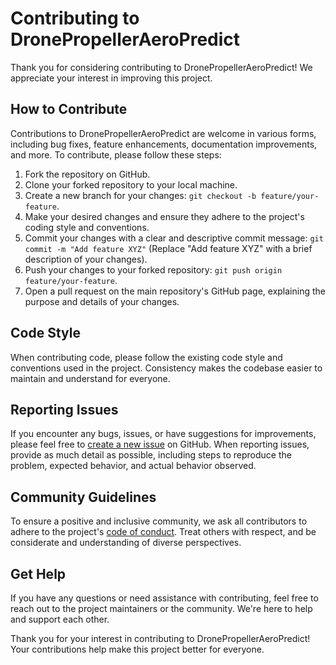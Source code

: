 # Contributing to DronePropellerAeroPredict

Thank you for considering contributing to DronePropellerAeroPredict! We appreciate your interest in improving this project.

## How to Contribute

Contributions to DronePropellerAeroPredict are welcome in various forms, including bug fixes, feature enhancements, documentation improvements, and more. To contribute, please follow these steps:

1. Fork the repository on GitHub.
2. Clone your forked repository to your local machine.
3. Create a new branch for your changes: `git checkout -b feature/your-feature`.
4. Make your desired changes and ensure they adhere to the project's coding style and conventions.
5. Commit your changes with a clear and descriptive commit message: `git commit -m "Add feature XYZ"` (Replace "Add feature XYZ" with a brief description of your changes).
6. Push your changes to your forked repository: `git push origin feature/your-feature`.
7. Open a pull request on the main repository's GitHub page, explaining the purpose and details of your changes.

## Code Style

When contributing code, please follow the existing code style and conventions used in the project. Consistency makes the codebase easier to maintain and understand for everyone.

## Reporting Issues

If you encounter any bugs, issues, or have suggestions for improvements, please feel free to [create a new issue](https://github.com/EngenMe/DronePropellerAeroPredict/issues) on GitHub. When reporting issues, provide as much detail as possible, including steps to reproduce the problem, expected behavior, and actual behavior observed.

## Community Guidelines

To ensure a positive and inclusive community, we ask all contributors to adhere to the project's [code of conduct](CODE_OF_CONDUCT.md). Treat others with respect, and be considerate and understanding of diverse perspectives.

## Get Help

If you have any questions or need assistance with contributing, feel free to reach out to the project maintainers or the community. We're here to help and support each other.

Thank you for your interest in contributing to DronePropellerAeroPredict! Your contributions help make this project better for everyone.

